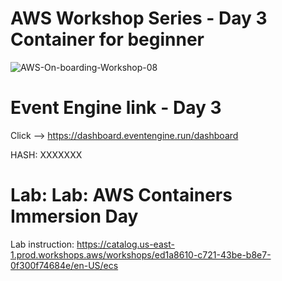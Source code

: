 # AWS Workshop Series - Day 3 Container for beginner

![AWS-On-boarding-Workshop-08](https://user-images.githubusercontent.com/58282807/190568040-1e9da003-58c6-4940-8cb4-2b750d6b2f2e.jpg)

# Event Engine link - Day 3
Click --> https://dashboard.eventengine.run/dashboard

HASH: XXXXXXX

# Lab: Lab: AWS Containers Immersion Day
Lab instruction: https://catalog.us-east-1.prod.workshops.aws/workshops/ed1a8610-c721-43be-b8e7-0f300f74684e/en-US/ecs
